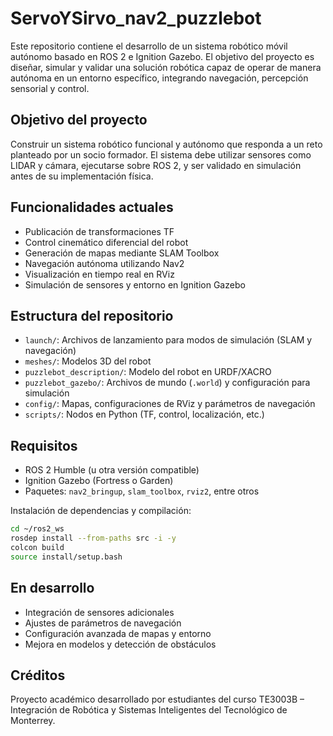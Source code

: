 # ServoYSirvo_nav2_puzzlebot

Este repositorio contiene el desarrollo de un sistema robótico móvil autónomo basado en ROS 2 e Ignition Gazebo. El objetivo del proyecto es diseñar, simular y validar una solución robótica capaz de operar de manera autónoma en un entorno específico, integrando navegación, percepción sensorial y control.

## Objetivo del proyecto

Construir un sistema robótico funcional y autónomo que responda a un reto planteado por un socio formador. El sistema debe utilizar sensores como LIDAR y cámara, ejecutarse sobre ROS 2, y ser validado en simulación antes de su implementación física.

## Funcionalidades actuales

- Publicación de transformaciones TF
- Control cinemático diferencial del robot
- Generación de mapas mediante SLAM Toolbox
- Navegación autónoma utilizando Nav2
- Visualización en tiempo real en RViz
- Simulación de sensores y entorno en Ignition Gazebo

## Estructura del repositorio

- `launch/`: Archivos de lanzamiento para modos de simulación (SLAM y navegación)
- `meshes/`: Modelos 3D del robot
- `puzzlebot_description/`: Modelo del robot en URDF/XACRO
- `puzzlebot_gazebo/`: Archivos de mundo (`.world`) y configuración para simulación
- `config/`: Mapas, configuraciones de RViz y parámetros de navegación
- `scripts/`: Nodos en Python (TF, control, localización, etc.)

## Requisitos

- ROS 2 Humble (u otra versión compatible)
- Ignition Gazebo (Fortress o Garden)
- Paquetes: `nav2_bringup`, `slam_toolbox`, `rviz2`, entre otros

Instalación de dependencias y compilación:

```bash
cd ~/ros2_ws
rosdep install --from-paths src -i -y
colcon build
source install/setup.bash
```

## En desarrollo

- Integración de sensores adicionales
- Ajustes de parámetros de navegación
- Configuración avanzada de mapas y entorno
- Mejora en modelos y detección de obstáculos

## Créditos

Proyecto académico desarrollado por estudiantes del curso TE3003B – Integración de Robótica y Sistemas Inteligentes del Tecnológico de Monterrey.
